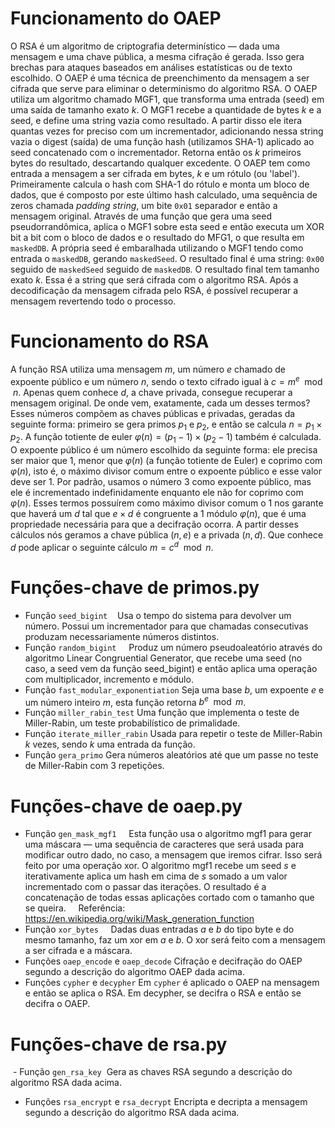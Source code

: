 # Funcionamento do OAEP
O RSA é um algoritmo de criptografia determinístico — dada uma mensagem e uma chave pública, a mesma cifração é gerada. Isso gera brechas para ataques baseados em análises estatísticas ou de texto escolhido. O OAEP é uma técnica de preenchimento da mensagem a ser cifrada que serve para eliminar o determinismo do algoritmo RSA.
O OAEP utiliza um algoritmo chamado MGF1, que transforma uma entrada (seed) em uma saída de tamanho exato $k$. O MGF1 recebe a quantidade de bytes $k$ e a seed, e define uma string vazia como resultado. A partir disso ele itera quantas vezes for preciso com um incrementador, adicionando nessa string vazia o digest (saída) de uma função hash (utilizamos SHA-1) aplicado ao seed concatenado com o incrementador. Retorna então os $k$ primeiros bytes do resultado, descartando qualquer excedente. O OAEP tem como entrada a mensagem a ser cifrada em bytes, $k$ e um rótulo (ou 'label'). Primeiramente calcula o hash com SHA-1 do rótulo e monta um bloco de dados, que é composto por este último hash calculado, uma sequência de zeros chamada _padding string_, um bite `0x01` separador e então a mensagem original. Através de uma função que gera uma seed pseudorrandômica, aplica o MGF1 sobre esta seed e então executa um XOR bit a bit com o bloco de dados e o resultado do MFG1, o que resulta em `maskedDB`. A própria seed é embaralhada utilizando o MGF1 tendo como entrada o `maskedDB`, gerando `maskedSeed`. O resultado final é uma string: `0x00` seguido de `maskedSeed` seguido de `maskedDB`. O resultado final tem tamanho exato $k$. Essa é a string que será cifrada com o algoritmo RSA. Após a decodificação da mensagem cifrada pelo RSA, é possível recuperar a mensagem revertendo todo o processo.
# Funcionamento do RSA
A função RSA utiliza uma mensagem $m$, um número $e$ chamado de expoente público e um número $n$, sendo o texto cifrado igual à $c = m^{e} \mod n$. Apenas quem conhece $d$, a chave privada, consegue recuperar a mensagem original. De onde vem, exatamente, cada um desses termos? Esses números compõem as chaves públicas e privadas, geradas da seguinte forma: primeiro se gera primos $p_{1}$ e $p_{2}$, e então se calcula $n = p_{1} \times p_{2}$. A função totiente de euler $\varphi(n) = (p_{1}-1) \times (p_{2}-1)$ também é calculada. O expoente público é um número escolhido da seguinte forma: ele precisa ser maior que 1, menor que $\varphi(n)$ (a função totiente de Euler) e coprimo com $\varphi(n)$, isto é, o máximo divisor comum entre o expoente público e esse valor deve ser 1. Por padrão, usamos o número 3 como expoente público, mas ele é incrementado indefinidamente enquanto ele não for coprimo com $\varphi(n)$. Esses termos possuírem como máximo divisor comum o 1 nos garante que haverá um $d$ tal que $e \times d$ é congruente a 1 módulo $\varphi(n)$, que é uma propriedade necessária para que a decifração ocorra. A partir desses cálculos nós geramos a chave pública $(n, e)$ e a privada $(n, d)$. Que conhece $d$ pode aplicar o seguinte cálculo $m = c^{d} \mod n$.
# Funções-chave de primos.py
- Função `seed_bigint`
	   Usa o tempo do sistema para devolver um número. Possui um incrementador para que chamadas consecutivas produzam necessariamente números distintos.
- Função `random_bigint`
	    Produz um número pseudoaleatório através do algoritmo Linear Congruential Generator, que recebe uma seed (no caso, a seed vem da função seed_bigint) e então aplica uma operação com multiplicador, incremento e módulo.
- Função `fast_modular_exponentiation`
	Seja uma base $b$, um expoente $e$ e um número inteiro $m$, esta função retorna $b^{e} \mod m$.
- Função `miller_rabin_test`
	Uma função que implementa o teste de Miller-Rabin, um teste probabilístico de primalidade. 
- Função `iterate_miller_rabin`
	Usada para repetir o teste de Miller-Rabin $k$ vezes, sendo $k$ uma entrada da função.
- Função `gera_primo`
	Gera números aleatórios até que um passe no teste de Miller-Rabin com 3 repetições.
# Funções-chave de oaep.py
- Função `gen_mask_mgf1`
    Esta função usa o algoritmo mgf1 para gerar uma máscara — uma sequência de caracteres que será usada para modificar outro dado, no caso, a mensagem que iremos cifrar. Isso será feito por uma operação xor. O algoritmo mgf1 recebe um seed $s$ e iterativamente aplica um hash em cima de $s$ somado a um valor incrementado com o passar das iterações. O resultado é a concatenação de todas essas aplicações cortado com o tamanho que se queira.
    Referência: https://en.wikipedia.org/wiki/Mask_generation_function
- Função `xor_bytes`
    Dadas duas entradas $a$ e $b$ do tipo byte e do mesmo tamanho, faz um xor em $a$ e $b$. O xor será feito com a mensagem a ser cifrada e a máscara.
- Funções `oaep_encode` e `oaep_decode`
	Cifração e decifração do OAEP segundo a descrição do algoritmo OAEP dada acima.
- Funções `cypher` e `decypher`
	Em `cypher` é aplicado o OAEP na mensagem e então se aplica o RSA. Em decypher, se decifra o RSA e então se decifra o OAEP.
# Funções-chave de rsa.py
 - Função `gen_rsa_key`
	 Gera as chaves RSA segundo a descrição do algoritmo RSA dada acima.
- Funções `rsa_encrypt` e `rsa_decrypt`
	Encripta e decripta a mensagem segundo a descrição do algoritmo RSA dada acima.